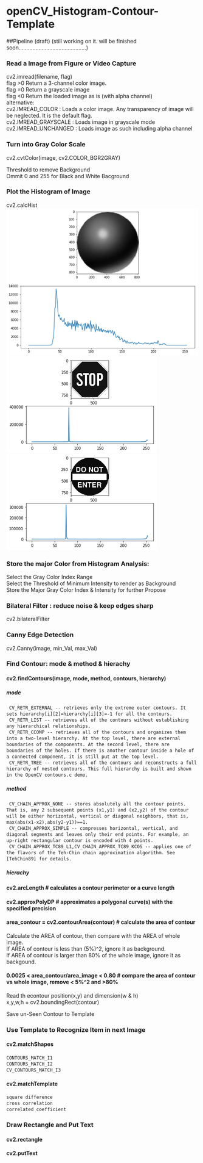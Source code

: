 # openCV_Histogram-Contour-Template

##Pipeline (draft)
(still working on it. will be finished soon............................................)  
### Read a Image from Figure or Video Capture  
cv2.imread(filename, flag)  
flag >0 Return a 3-channel color image.  
flag =0 Return a grayscale image  
flag <0 Return the loaded image as is (with alpha channel)  
alternative:  
    cv2.IMREAD_COLOR : Loads a color image. Any transparency of image will be neglected. It is the default flag.  
    cv2.IMREAD_GRAYSCALE : Loads image in grayscale mode  
    cv2.IMREAD_UNCHANGED : Loads image as such including alpha channel  


### Turn into Gray Color Scale  
cv2.cvtColor(image, cv2.COLOR_BGR2GRAY)  

Threshold to remove Background  
Ommit 0 and 255 for Black and White Bacground   

### Plot the Histogram of Image  
cv2.calcHist  
![](images/Histogram_01_Sphere.png)  
![](images/Histogram_stop_jpg.png) 
![](images/Histogram_doNotEnter_jpg.png) 
  

### Store the major Color from Histogram Analysis:  
  Select the Gray Color Index Range  
  Select the Threshold of Minimum Intensity to render as Background  
  Store the Major Gray Color Index & Intensity for further Propose  
### Bilateral Filter : reduce noise & keep edges sharp 
cv2.bilateralFilter  
  
### Canny Edge Detection 
cv2.Canny(image, min_Val, max_Val)  

### Find Contour: mode & method & hierachy 
#### cv2.findContours(image, mode, method, contours, hierarchy) 
##### mode  
     CV_RETR_EXTERNAL -- retrieves only the extreme outer contours. It sets hierarchy[i][2]=hierarchy[i][3]=-1 for all the contours.
     CV_RETR_LIST -- retrieves all of the contours without establishing any hierarchical relationships.  
     CV_RETR_CCOMP -- retrieves all of the contours and organizes them into a two-level hierarchy. At the top level, there are external boundaries of the components. At the second level, there are boundaries of the holes. If there is another contour inside a hole of a connected component, it is still put at the top level.  
     CV_RETR_TREE -- retrieves all of the contours and reconstructs a full hierarchy of nested contours. This full hierarchy is built and shown in the OpenCV contours.c demo.  
##### method  
     CV_CHAIN_APPROX_NONE -- stores absolutely all the contour points. That is, any 2 subsequent points (x1,y1) and (x2,y2) of the contour will be either horizontal, vertical or diagonal neighbors, that is, max(abs(x1-x2),abs(y2-y1))==1.  
     CV_CHAIN_APPROX_SIMPLE -- compresses horizontal, vertical, and diagonal segments and leaves only their end points. For example, an up-right rectangular contour is encoded with 4 points.  
     CV_CHAIN_APPROX_TC89_L1,CV_CHAIN_APPROX_TC89_KCOS -- applies one of the flavors of the Teh-Chin chain approximation algorithm. See [TehChin89] for details.  
##### hierachy  
   
 #### cv2.arcLength  # calculates a contour perimeter or a curve length  
 #### cv2.approxPolyDP  # approximates a polygonal curve(s) with the specified precision  
 #### area_contour = cv2.contourArea(contour)  # calculate the area of contour  
 Calculate the AREA of contour, then compare with the AREA of whole image.  
 If AREA of contour is less than (5%)^2, ignore it as background.  
 If AREA of contour is larger than 80% of the whole image, ignore it as backgound.  
 #### 0.0025 < area_contour/area_image < 0.80  # compare the area of contour vs whole image, remove < 5%^2 and >80%  
 Read th econtour position(x,y) and dimension(w & h)  
 x,y,w,h = cv2.boundingRect(contour)  

Save un-Seen Contour to Template  
### Use Template to Recognize Item in next Image  
####  cv2.matchShapes  
    CONTOURS_MATCH_I1  
    CONTOURS_MATCH_I2  
    CV_CONTOURS_MATCH_I3  
####  cv2.matchTemplate  
    square difference  
    cross correlation  
    correlated coefficient  
### Draw Rectangle and Put Text  
####  cv2.rectangle  
####  cv2.putText 
  
